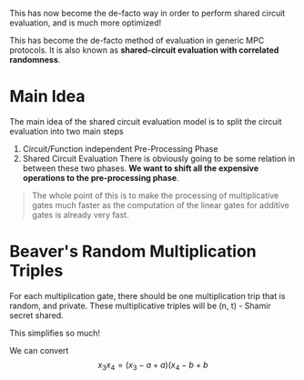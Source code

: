 This has now become the de-facto way in order to perform shared circuit evaluation, and is much more optimized!

This has become the de-facto method of evaluation in generic MPC protocols. It is also known as **shared-circuit evaluation with correlated randomness**.
# Main Idea
The main idea of the shared circuit evaluation model is to split the circuit evaluation into two main steps
1. Circuit/Function independent Pre-Processing Phase
2. Shared Circuit Evaluation
There is obviously going to be some relation in between these two phases. **We want to shift all the expensive operations to the pre-processing phase**.

> The whole point of this is to make the processing of multiplicative gates much faster as the computation of the linear gates for additive gates is already very fast. 
# Beaver's Random Multiplication Triples
For each multiplication gate, there should be one multiplication trip that is random, and private. These multiplicative triples will be (n, t) - Shamir secret shared.

This simplifies so much!

We can convert $$x_3x_4 = (x_3 - a + a)(x_4 - b + b$$